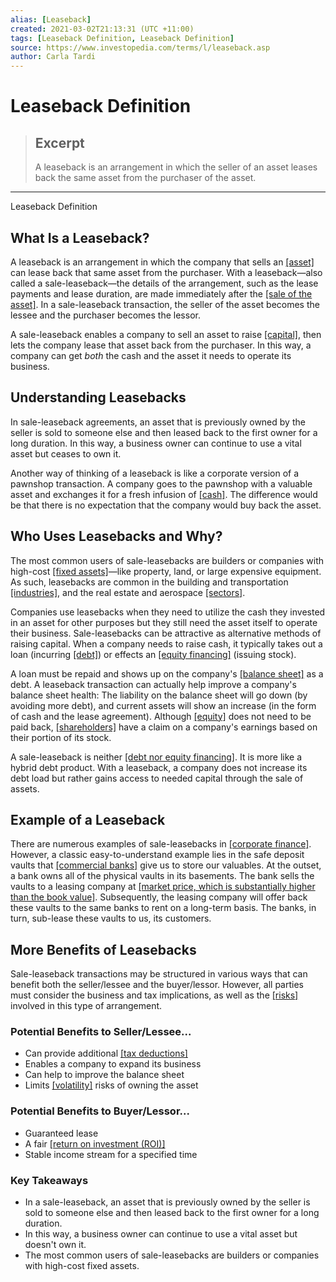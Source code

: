 ```yaml
---
alias: [Leaseback]
created: 2021-03-02T21:13:31 (UTC +11:00)
tags: [Leaseback Definition, Leaseback Definition]
source: https://www.investopedia.com/terms/l/leaseback.asp
author: Carla Tardi
---
```


# Leaseback Definition

> ## Excerpt
> A leaseback is an arrangement in which the seller of an asset leases back the same asset from the purchaser of the asset.

---

Leaseback Definition
## What Is a Leaseback?

A leaseback is an arrangement in which the company that sells an [[asset]](https://www.investopedia.com/terms/a/asset.asp) can lease back that same asset from the purchaser. With a leaseback—also called a sale-leaseback—the details of the arrangement, such as the lease payments and lease duration, are made immediately after the [[sale of the asset]](https://www.investopedia.com/terms/a/asset-sales.asp). In a sale-leaseback transaction, the seller of the asset becomes the lessee and the purchaser becomes the lessor.

A sale-leaseback enables a company to sell an asset to raise [[capital]](https://www.investopedia.com/terms/c/capital.asp), then lets the company lease that asset back from the purchaser. In this way, a company can get _both_ the cash and the asset it needs to operate its business.

## Understanding Leasebacks

In sale-leaseback agreements, an asset that is previously owned by the seller is sold to someone else and then leased back to the first owner for a long duration. In this way, a business owner can continue to use a vital asset but ceases to own it.

Another way of thinking of a leaseback is like a corporate version of a pawnshop transaction. A company goes to the pawnshop with a valuable asset and exchanges it for a fresh infusion of [[cash]](https://www.investopedia.com/terms/c/cash.asp). The difference would be that there is no expectation that the company would buy back the asset.

## Who Uses Leasebacks and Why?

The most common users of sale-leasebacks are builders or companies with high-cost [[fixed assets]](https://www.investopedia.com/terms/f/fixedasset.asp)—like property, land, or large expensive equipment. As such, leasebacks are common in the building and transportation [[industries]](https://www.investopedia.com/terms/i/industry.asp), and the real estate and aerospace [[sectors]](https://www.investopedia.com/ask/answers/05/industrysector.asp).

Companies use leasebacks when they need to utilize the cash they invested in an asset for other purposes but they still need the asset itself to operate their business. Sale-leasebacks can be attractive as alternative methods of raising capital. When a company needs to raise cash, it typically takes out a loan (incurring [[debt]](https://www.investopedia.com/terms/d/debt.asp)) or effects an [[equity financing]](https://www.investopedia.com/terms/e/equityfinancing.asp) (issuing stock).

A loan must be repaid and shows up on the company's [[balance sheet]](https://www.investopedia.com/terms/b/balancesheet.asp) as a debt. A leaseback transaction can actually help improve a company's balance sheet health: The liability on the balance sheet will go down (by avoiding more debt), and current assets will show an increase (in the form of cash and the lease agreement). Although [[equity]](https://www.investopedia.com/terms/e/equity.asp) does not need to be paid back, [[shareholders]](https://www.investopedia.com/terms/s/shareholder.asp) have a claim on a company's earnings based on their portion of its stock.

A sale-leaseback is neither [[debt nor equity financing]](https://www.investopedia.com/ask/answers/05/debtcheaperthanequity.asp). It is more like a hybrid debt product. With a leaseback, a company does not increase its debt load but rather gains access to needed capital through the sale of assets.

## Example of a Leaseback

There are numerous examples of sale-leasebacks in [[corporate finance]](https://www.investopedia.com/terms/c/corporatefinance.asp). However, a classic easy-to-understand example lies in the safe deposit vaults that [[commercial banks]](https://www.investopedia.com/terms/c/commercialbank.asp) give us to store our valuables. At the outset, a bank owns all of the physical vaults in its basements. The bank sells the vaults to a leasing company at [[market price, which is substantially higher than the book value]](https://www.investopedia.com/articles/investing/110613/market-value-versus-book-value.asp). Subsequently, the leasing company will offer back these vaults to the same banks to rent on a long-term basis. The banks, in turn, sub-lease these vaults to us, its customers.

## More Benefits of Leasebacks

Sale-leaseback transactions may be structured in various ways that can benefit both the seller/lessee and the buyer/lessor. However, all parties must consider the business and tax implications, as well as the [[risks]](https://www.investopedia.com/terms/r/risk.asp) involved in this type of arrangement.

### Potential Benefits to Seller/Lessee...

-   Can provide additional [[tax deductions]](https://www.investopedia.com/terms/t/tax-deduction.asp)
-   Enables a company to expand its business
-   Can help to improve the balance sheet
-   Limits [[volatility]](https://www.investopedia.com/terms/v/volatility.asp) risks of owning the asset

### Potential Benefits to Buyer/Lessor...

-   Guaranteed lease
-   A fair [[return on investment (ROI)]](https://www.investopedia.com/terms/r/returnoninvestment.asp)
-   Stable income stream for a specified time

### Key Takeaways

-   In a sale-leaseback, an asset that is previously owned by the seller is sold to someone else and then leased back to the first owner for a long duration.
-   In this way, a business owner can continue to use a vital asset but doesn't own it.
-   The most common users of sale-leasebacks are builders or companies with high-cost fixed assets.

